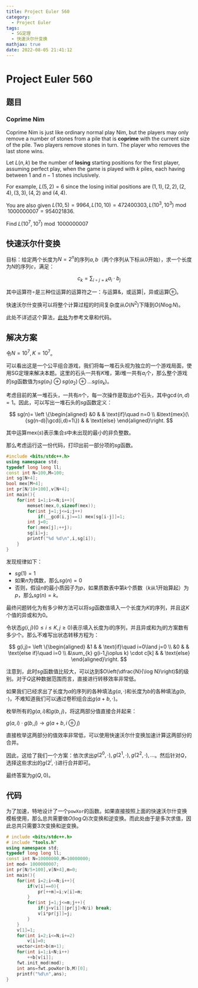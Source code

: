 ```yaml
---
title: Project Euler 560
category:
  - Project Euler
tags:
  - SG定理
  - 快速沃尔什变换
mathjax: true
date: 2022-08-05 21:41:12
---
```


<escape><!-- more --></escape>

# Project Euler 560

## 题目

### Coprime Nim

Coprime Nim is just like ordinary normal play Nim, but the players may only remove a number of stones from a pile  that is **coprime** with the current size of the pile. Two players remove stones in turn. The player who removes the last stone wins.

Let $L(n, k)$ be the number of **losing** starting positions for the first player, assuming perfect play, when the game is played with $k$ piles, each having between $1$ and $n - 1$ stones inclusively.

For example, $L(5, 2) = 6$ since the losing initial positions are $(1, 1), (2, 2), (2, 4), (3, 3), (4, 2)$ and $(4, 4)$.

You are also given $L(10, 5) = 9964, L(10, 10) = 472400303, L(10^3, 10^3)  \bmod 1 000 000 007 = 954021836$.

Find $L(10^7, 10^7) \bmod 1 000 000 007$

## 快速沃尔什变换

目标：给定两个长度为$N=2^n$的序列$a,b$（两个序列从下标从$0$开始），求一个长度为$N$的序列$c$，满足：

$$c_k=\sum_{i \circ j=k} a_i\cdot b_j$$

其中运算符$\circ$是三种位运算的运算符之一：与运算$\&$，或运算$|$，异或运算$\oplus$。

快速沃尔什变换可以将整个计算过程的时间复杂度从$O(N^2)$下降到$O(N \log N)$。

此处不详述这个算法，[此处](https://zhuanlan.zhihu.com/p/65998145)为参考文章和代码。

## 解决方案

令$N=10^7,K=10^7$。

可以看出这是一个公平组合游戏，我们将每一堆石头视为独立的一个游戏局面，使用SG定理来解决本题。这里的石头一共有$K$堆，第$i$堆一共有$a_i$个，那么整个游戏的$sg$函数值为$sg(a_1)\oplus sg(a_2)\oplus\dots sg(a_k)$。

考虑目前的某一堆石头，一共有$n$个，每一次操作是取出$d$个石头，其中$\gcd(n,d)=1$。因此，可以写出一堆石头的$sg$函数定义：

$$
sg(n)=
\left \{\begin{aligned}
  &0 & & \text{if}\quad  n=0 \\
  &\text{mex}(\{sg(n-d)|\gcd(i,d)=1\}) & & \text{else}
\end{aligned}\right.
$$

其中运算$\text{mex}(s)$表示集合$s$中未出现的最小的非负整数。

那么考虑运行这一份代码，打印出前一部分项的$sg$函数。

```C++
#include <bits/stdc++.h>
using namespace std;
typedef long long ll;
const int N=100,M=100;
int sg[N+4];
bool mex[M+4];
int pr[N/10+100],v[N+4];
int main(){
    for(int i=1;i<=N;i++){
        memset(mex,0,sizeof(mex));
        for(int j=1;j<=i;j++)
            if(__gcd(i,j)==1) mex[sg[i-j]]=1;
        int j=0;
        for(;mex[j];++j);
        sg[i]=j;
        printf("%d %d\n",i,sg[i]);
    }
}

```

发现规律如下：

- $sg(1)=1$
- 如果$n$为偶数，那么$sg(n)=0$
- 否则，假设$n$的最小质因子为$p$，如果质数表中第$k$个质数（$k$从$1$开始算起）为$p$，那么$sg(n)=k$。

最终问题转化为有多少种方法可以将$sg$函数值填入一个长度为$K$的序列，并且这$K$个值的异或和为$0$。

令状态$g(i,j)(0\le i\le K,j\ge 0)$表示填入长度为$i$的序列，并且异或和为$j$的方案数有多少个。那么不难写出状态转移方程为：

$$
g(i,j)=
\left \{\begin{aligned}
  &1  & & \text{if}\quad  i=0\land j=0 \\
  &0 & & \text{else if}\quad  i=0 \\
  &\sum_{k} g(i-1,j\oplus k) \cdot c[k] & & \text{else}
\end{aligned}\right.
$$

注意到，此时$sg$函数值比较大，可以达到$O\left(\dfrac{N}{\log N}\right)$的级别。对于$Q$这种数据范围而言，直接进行转移效率非常低。

如果我们已经求出了长度为$a$的序列的各种填法$g(a,\cdot)$和长度为$b$的各种填法$g(b,\cdot)$，不难知道我们可以通过卷积组合出$g(a+b,\cdot)$。

枚举所有的$g(a,i)$和$g(b,j)$，将这两部分值直接合并起来：

$g(a,i)\cdot g(b,j)\rightarrow g(a+b,i\oplus j)$

直接枚举这两部分的值效率非常低，可以使用快速沃尔什变换加速计算这两部分的合并。

因此，这给了我们一个方案：依次求出$g(2^0,\cdot),g(2^1,\cdot),g(2^2,\cdot),\dots$。然后针对$Q$，选择这些求出的$g(2^i,\cdot)$进行合并即可。

最终答案为$g(Q,0)$。

## 代码

为了加速，特地设计了一个`powXor`的函数。如果直接按照上面的快速沃尔什变换模板使用，那么总共需要做$O(\log Q)$次变换和逆变换。而此处由于是多次求值，因此总共只需要$3$次变换和逆变换。

```C++
# include <bits/stdc++.h>
# include "tools.h"
using namespace std;
typedef long long ll;
const int N=10000000,M=10000000;
int mod= 1000000007;
int pr[N/5+100],v[N+4],m=0;
int main(){
    for(int i=2;i<=N;i++){
        if(v[i]==0){
            pr[++m]=i;v[i]=m;
        }
        for(int j=1;j<=m;j++){
            if(j>v[i]||pr[j]>N/i) break;
            v[i*pr[j]]=j;
        }
    }
    v[1]=1;
    for(int i=2;i<=N;i+=2)
        v[i]=0;
    vector<int>b(m+1);
    for(int i=1;i<N;i++)
        ++b[v[i]];
    fwt.init_mod(mod);
    int ans=fwt.powXor(b,M)[0];
    printf("%d\n",ans);
}

```
